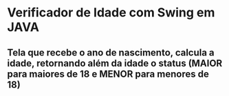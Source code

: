 # Verificador de Idade com Swing em JAVA

## Tela que recebe o ano de nascimento, calcula a idade,  retornando além da idade o status (MAIOR para maiores de 18 e MENOR para menores de 18)
